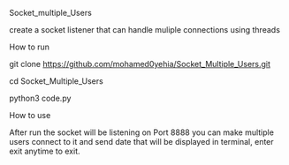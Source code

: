 Socket_multiple_Users

create a socket listener that can handle muliple connections using threads


How to run

git clone https://github.com/mohamed0yehia/Socket_Multiple_Users.git

cd Socket_Multiple_Users

python3 code.py


How to use

After run the socket will be listening on Port 8888 you can make multiple users connect to it and send date that will be displayed in terminal, enter exit anytime to exit.
